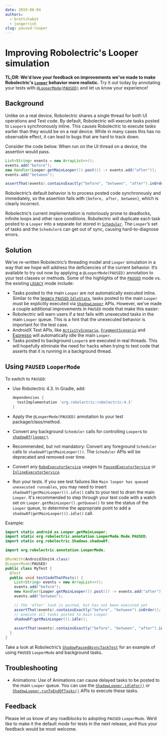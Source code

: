 ```yaml
---
date: 2019-06-04
authors:
  - brettchabot
  - jongerrish
slug: paused-looper
---
```


# Improving Robolectric's Looper simulation

**TL;DR: We'd love your feedback on improvements we've made to make Robolectric's [`Looper`][looper]
behavior more realistic.**
Try it out today by annotating your tests with [`@LooperMode(PAUSED)`][looper-mode] and let us know
your experience!

## Background

Unlike on a real device, Robolectric shares a single thread for both UI operations and Test code.
By default, Robolectric will execute tasks posted to `Looper`s synchronously inline.
This causes Robolectric to execute tasks earlier than they would be on a real device.
While in many cases this has no observable effect, it can lead to bugs that are hard to track down.

Consider the code below. When run on the UI thread on a device, the assertion would pass.

```java
List<String> events = new ArrayList<>();
events.add("before");
new Handler(Looper.getMainLooper()).post(() -> events.add("after"));
events.add("between");

assertThat(events).containsExactly("before", "between", "after").inOrder();
```

Robolectric’s default behavior is to process posted code synchronously and immediately, so the
assertion fails with `[before, after, between]`, which is clearly incorrect.

Robolectric’s current implementation is notoriously prone to deadlocks, infinite loops and other
race conditions. Robolectric will duplicate each task posted to a `Looper` into a separate list
stored in [`Scheduler`][scheduler]. The `Looper`’s set of tasks and the `Scheduler`s can get out of
sync, causing hard-to-diagnose errors.

## Solution

We’ve re-written Robolectric’s threading model and `Looper` simulation in a way that we hope will
address the deficiencies of the current behavior. It’s available to try out now by applying a
`@LooperMode(PAUSED)` annotation to your test classes or methods. Some of the highlights of the
[`PAUSED`][looper-mode-paused] mode vs. the existing [`LEGACY`][looper-mode-legacy] mode include:

* Tasks posted to the main `Looper` are not automatically executed inline. Similar to the
  [legacy `PAUSED` `IdleState`][idle-state-paused], tasks posted to the main `Looper` must be
  explicitly executed via [`ShadowLooper`][shadow-looper] APIs. However, we’ve made a couple
  additional improvements in `PAUSED` mode that make this easier:
* Robolectric will warn users if a test fails with unexecuted tasks in the main `Looper` queue.
  This is a hint that the unexecuted behavior is important for the test case.
* AndroidX Test APIs, like [`ActivityScenario`][activity-scenario],
  [`FragmentScenario`][fragment-scenario] and [Espresso][espresso] will automatically idle the main
  `Looper`.
* Tasks posted to background `Looper`s are executed in real threads. This will hopefully
  eliminate the need for hacks when trying to test code that asserts that it is running in a
  background thread.

## Using `PAUSED` `LooperMode`

To switch to `PAUSED`:

* Use Robolectric 4.3. In Gradle, add:

    ```groovy
    dependencies {
      testImplementation 'org.robolectric:robolectric:4.3'
    }
    ```

* Apply the `@LooperMode(PAUSED)` annotation to your test package/class/method.
* Convert any background `Scheduler` calls for controlling `Looper`s to
  [`shadowOf(looper)`][shadow-of-looper].
* Recommended, but not mandatory: Convert any foreground `Scheduler` calls to
`shadowOf(getMainLooper())`. The `Scheduler` APIs will be deprecated and removed over time.
* Convert any [`RoboExecutorService`][robo-executor-service] usages to
  [`PausedExecutorService`][paused-executor-service] or
  [`InlineExecutorService`][inline-executor-service].
* Run your tests. If you see test failures like `Main looper has queued unexecuted runnables`,
you may need to insert `shadowOf(getMainLooper()).idle()` calls to your test to drain the main
`Looper`. It's recommended to step through your test code with a watch set on
`Looper.getMainLooper().getQueue()` to see the status of the `Looper` queue, to determine the
appropriate point to add a `shadowOf(getMainLooper()).idle()` call.

Example:

```java
import static android.os.Looper.getMainLooper;
import static org.robolectric.annotation.LooperMode.Mode.PAUSED;
import static org.robolectric.Shadows.shadowOf;

import org.robolectric.annotation.LooperMode;

@RunWith(AndroidJUnit4.class)
@LooperMode(PAUSED)
public class MyTest {
  @Test
  public void testCodeThatPosts() {
    List<String> events = new ArrayList<>();
    events.add("before");
    new Handler(Looper.getMainLooper()).post(() -> events.add("after"));
    events.add("between");

    // the 'after' task is posted, but has not been executed yet
    assertThat(events).containsExactly("before", "between").inOrder();
    // execute all tasks posted to main Looper 
    shadowOf(getMainLooper()).idle();
   
    assertThat(events).containsExactly("before", "between", "after").inOrder();
  }
}
```

Take a look at Robolectric’s [`ShadowPausedAsyncTaskTest`][shadow-paused-async-task-test] for an
example of using `PAUSED` `LooperMode` and background tasks.

## Troubleshooting

* Animations: Use of Animations can cause delayed tasks to be posted to the main `Looper` queue. You
  can use the [`ShadowLooper.idleFor()`][shadow-looper-idle-for] or
  [`ShadowLooper.runToEndOfTasks()`][shadow-looper-run-to-end-of-tasks] APIs to execute these tasks.

## Feedback

Please let us know of any roadblocks to adopting `PAUSED` `LooperMode`.
We’d like to make it the default mode for tests in the next release, and thus your feedback would be
most welcome.

[activity-scenario]: https://developer.android.com/reference/androidx/test/core/app/ActivityScenario
[espresso]: https://developer.android.com/training/testing/espresso
[fragment-scenario]: https://developer.android.com/reference/androidx/fragment/app/testing/FragmentScenario
[idle-state-paused]: ../../javadoc/latest/org/robolectric/util/Scheduler.IdleState.html#PAUSED
[inline-executor-service]: ../../javadoc/latest/org/robolectric/android/util/concurrent/InlineExecutorService.html
[looper]: https://developer.android.com/reference/android/os/Looper.html
[looper-mode]: ../../javadoc/latest/org/robolectric/annotation/LooperMode.html
[looper-mode-legacy]: ../../javadoc/latest/org/robolectric/annotation/LooperMode.Mode.html#LEGACY
[looper-mode-paused]: ../../javadoc/latest/org/robolectric/annotation/LooperMode.Mode.html#PAUSED
[paused-executor-service]: ../../javadoc/latest/org/robolectric/android/util/concurrent/PausedExecutorService.html
[robo-executor-service]: ../../javadoc/latest/org/robolectric/android/util/concurrent/RoboExecutorService.html
[scheduler]: ../../javadoc/latest/org/robolectric/util/Scheduler.html
[shadow-looper]: ../../javadoc/latest/org/robolectric/shadows/ShadowLooper.html
[shadow-looper-idle-for]: ../../javadoc/latest/org/robolectric/shadows/ShadowLooper.html#idleFor(long,java.util.concurrent.TimeUnit)
[shadow-looper-run-to-end-of-tasks]: ../../javadoc/latest/org/robolectric/shadows/ShadowLooper.html#runToEndOfTasks()
[shadow-of-looper]: ../../javadoc/latest/org/robolectric/Shadows.html#shadowOf(android.os.Looper)
[shadow-paused-async-task-test]: https://github.com/robolectric/robolectric/blob/master/robolectric/src/test/java/org/robolectric/shadows/ShadowPausedAsyncTaskTest.java

